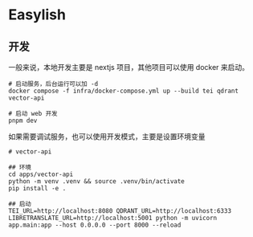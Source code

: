 # Easylish

## 开发

一般来说，本地开发主要是 nextjs 项目，其他项目可以使用 docker 来启动。

```
# 启动服务，后台运行可以加 -d
docker compose -f infra/docker-compose.yml up --build tei qdrant vector-api

# 启动 web 开发
pnpm dev
```

如果需要调试服务，也可以使用开发模式，主要是设置环境变量

```
# vector-api

## 环境
cd apps/vector-api
python -m venv .venv && source .venv/bin/activate
pip install -e .

## 启动
TEI_URL=http://localhost:8080 QDRANT_URL=http://localhost:6333 LIBRETRANSLATE_URL=http://localhost:5001 python -m uvicorn app.main:app --host 0.0.0.0 --port 8000 --reload
```
